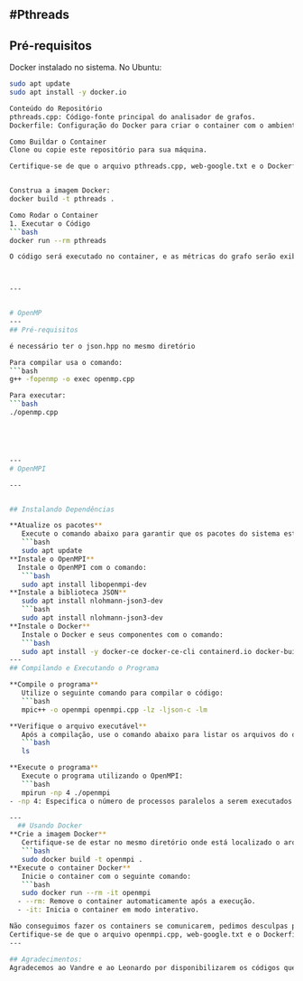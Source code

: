 #Pthreads
---
## Pré-requisitos
Docker instalado no sistema.
No Ubuntu:
```bash
sudo apt update
sudo apt install -y docker.io

Conteúdo do Repositório
pthreads.cpp: Código-fonte principal do analisador de grafos.
Dockerfile: Configuração do Docker para criar o container com o ambiente necessário.

Como Buildar o Container
Clone ou copie este repositório para sua máquina.

Certifique-se de que o arquivo pthreads.cpp, web-google.txt e o Dockerfile estão no mesmo diretório.


Construa a imagem Docker:
docker build -t pthreads .

Como Rodar o Container
1. Executar o Código
```bash
docker run --rm pthreads

O código será executado no container, e as métricas do grafo serão exibidas no terminal.



---


# OpenMP
---
## Pré-requisitos

é necessário ter o json.hpp no mesmo diretório

Para compilar usa o comando:
```bash
g++ -fopenmp -o exec openmp.cpp

Para executar:
```bash
./openmp.cpp





---
# OpenMPI

---


## Instalando Dependências

**Atualize os pacotes**  
   Execute o comando abaixo para garantir que os pacotes do sistema estejam atualizados:  
   ```bash
   sudo apt update
**Instale o OpenMPI**
  Instale o OpenMPI com o comando:
   ```bash
   sudo apt install libopenmpi-dev 
**Instale a biblioteca JSON**
   sudo apt install nlohmann-json3-dev
   ```bash
   sudo apt install nlohmann-json3-dev
**Instale o Docker**
   Instale o Docker e seus componentes com o comando:
   ```bash
   sudo apt install -y docker-ce docker-ce-cli containerd.io docker-buildx-plugin docker-compose-plugin
---
## Compilando e Executando o Programa 

**Compile o programa**
   Utilize o seguinte comando para compilar o código:
   ```bash
   mpic++ -o openmpi openmpi.cpp -lz -ljson-c -lm

**Verifique o arquivo executável**
   Após a compilação, use o comando abaixo para listar os arquivos do diretório e verificar se o executável openmpi foi criado:
   ```bash
   ls

**Execute o programa**
   Execute o programa utilizando o OpenMPI:
   ```bash
   mpirun -np 4 ./openmpi
- -np 4: Especifica o número de processos paralelos a serem executados.

---
  ## Usando Docker
**Crie a imagem Docker**
   Certifique-se de estar no mesmo diretório onde está localizado o arquivo Dockerfile. Em seguida, crie a imagem Docker com o comando:
   ```bash
   sudo docker build -t openmpi .
**Execute o container Docker**
   Inicie o container com o seguinte comando:
   ```bash
   sudo docker run --rm -it openmpi
  - --rm: Remove o container automaticamente após a execução.
  - -it: Inicia o container em modo interativo.

Não conseguimos fazer os containers se comunicarem, pedimos desculpas por isso.
Certifique-se de que o arquivo openmpi.cpp, web-google.txt e o Dockerfile estão no mesmo diretório.
---

## Agradecimentos:
Agradecemos ao Vandre e ao Leonardo por disponibilizarem os códigos que serviram como base e aplicação na atividade solicitada pelo professor. Agradecemos também ao professor Alysson pela paciência e pela ajuda em todos os momentos. 